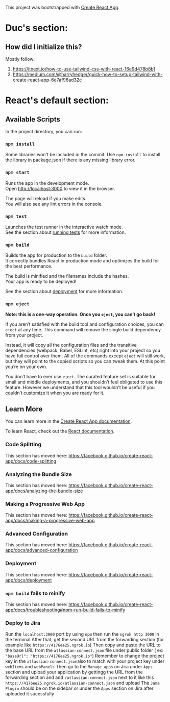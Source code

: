 This project was bootstrapped with [Create React App](https://github.com/facebook/create-react-app).

# Duc's section:

## How did I initialize this?

Mostly follow: 
  1. https://itnext.io/how-to-use-tailwind-css-with-react-16e9d478b8b1
  2. https://medium.com/@harryhedger/quick-how-to-setup-tailwind-with-create-react-app-6e7af96ad32c


# React's default section:
## Available Scripts

In the project directory, you can run:

### `npm install`
Some libraries won't be included in the commit. Use `npm install` to install the library in package.json if there is any missing library error.

### `npm start`

Runs the app in the development mode.<br />
Open [http://localhost:3000](http://localhost:3000) to view it in the browser.

The page will reload if you make edits.<br />
You will also see any lint errors in the console.

### `npm test`

Launches the test runner in the interactive watch mode.<br />
See the section about [running tests](https://facebook.github.io/create-react-app/docs/running-tests) for more information.

### `npm build`

Builds the app for production to the `build` folder.<br />
It correctly bundles React in production mode and optimizes the build for the best performance.

The build is minified and the filenames include the hashes.<br />
Your app is ready to be deployed!

See the section about [deployment](https://facebook.github.io/create-react-app/docs/deployment) for more information.

### `npm eject`

**Note: this is a one-way operation. Once you `eject`, you can’t go back!**

If you aren’t satisfied with the build tool and configuration choices, you can `eject` at any time. This command will remove the single build dependency from your project.

Instead, it will copy all the configuration files and the transitive dependencies (webpack, Babel, ESLint, etc) right into your project so you have full control over them. All of the commands except `eject` will still work, but they will point to the copied scripts so you can tweak them. At this point you’re on your own.

You don’t have to ever use `eject`. The curated feature set is suitable for small and middle deployments, and you shouldn’t feel obligated to use this feature. However we understand that this tool wouldn’t be useful if you couldn’t customize it when you are ready for it.

## Learn More

You can learn more in the [Create React App documentation](https://facebook.github.io/create-react-app/docs/getting-started).

To learn React, check out the [React documentation](https://reactjs.org/).

### Code Splitting

This section has moved here: https://facebook.github.io/create-react-app/docs/code-splitting

### Analyzing the Bundle Size

This section has moved here: https://facebook.github.io/create-react-app/docs/analyzing-the-bundle-size

### Making a Progressive Web App

This section has moved here: https://facebook.github.io/create-react-app/docs/making-a-progressive-web-app

### Advanced Configuration

This section has moved here: https://facebook.github.io/create-react-app/docs/advanced-configuration

### Deployment

This section has moved here: https://facebook.github.io/create-react-app/docs/deployment

### `npm build` fails to minify

This section has moved here: https://facebook.github.io/create-react-app/docs/troubleshooting#npm-run-build-fails-to-minify

### Deploy to Jira

Run the `localhost:3000` port by using `npm`
then run the `ngrok http 3000` in the terminal
After that, get the second URL from the forwarding section (for example like `https://4176ee25.ngrok.io`)
Then copy and paste the URL to the base URL from the `atlassian-connect.json` file under public folder ( ex: `"baseUrl": "https://4176ee25.ngrok.io"`)
Remember to change the project key in the `atlassian-connect.json`also to match with your project key under `webItems` and `webPanels` 
Then go to the `Manage apps` on Jira under `Apps` section and upload your application by gettingg the URL from the forwarding section and add `/atlassian-connect.json` next to it like this `https://4176ee25.ngrok.io/atlassian-connect.json` and upload
The `Jama Plugin` should be on the sidebar or under the `Apps` section on Jira after uploaded it sucessfully 


